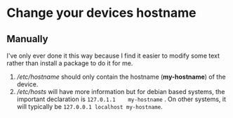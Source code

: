 # Change your devices hostname

## Manually

I've only ever done it this way because I find it easier to modify some text rather than install a package to do it for me.

1. */etc/hostname* should only contain the hostname (**my-hostname**) of the device. 
2. */etc/hosts* will have more information but for debian based systems, the important declaration is ```127.0.1.1    my-hostname``` . On other systems, it will typically be ```127.0.0.1 localhost my-hostname```.

